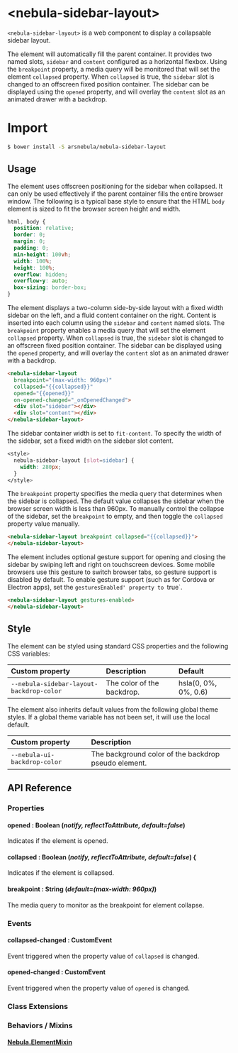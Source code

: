 # \<nebula-sidebar-layout\>

`<nebula-sidebar-layout>` is a web component to display a collapsable sidebar layout.

The element will automatically fill the parent container. It provides two named slots, `sidebar` and `content` configured as a horizontal flexbox. Using the `breakpoint` property, a media query will be monitored that will set the element `collapsed` property. When `collapsed` is true, the `sidebar` slot is changed to an offscreen fixed position container. The sidebar can be displayed using the `opened` property, and will overlay the `content` slot as an animated drawer with a backdrop.

# Import

```sh
$ bower install -S arsnebula/nebula-sidebar-layout
```

## Usage

The element uses offscreen positioning for the sidebar when collapsed. It can only be used effectively if the parent container fills the entire browser window. The following is a typical base style to ensure that the HTML `body` element is sized to fit the browser screen height and width.

```css
html, body {
  position: relative;
  border: 0;
  margin: 0;
  padding: 0;
  min-height: 100vh;
  width: 100%;
  height: 100%;
  overflow: hidden;
  overflow-y: auto;
  box-sizing: border-box;
}
```

The element displays a two-column side-by-side layout with a fixed width sidebar on the left, and a fluid content container on the right. Content is inserted into each column using the `sidebar` and `content` named slots. The `breakpoint` property enables a media query that will set the element `collapsed` property. When `collapsed` is true, the `sidebar` slot is changed to an offscreen fixed position container. The sidebar can be displayed using the `opened` property, and will overlay the `content` slot as an animated drawer with a backdrop.

```html
<nebula-sidebar-layout
  breakpoint="(max-width: 960px)"
  collapsed="{{collapsed}}"
  opened="{{opened}}"
  on-opened-changed="_onOpenedChanged">
  <div slot="sidebar"></div>
  <div slot="content"></div>
</nebula-sidebar-layout>
```

The sidebar container width is set to `fit-content`. To specify the width of the sidebar, set a fixed width on the sidebar slot content.

```css
<style>
  nebula-sidebar-layout [slot=sidebar] {
    width: 280px;
  }
</style>
```

The `breakpoint` property specifies the media query that determines when the sidebar is collapsed. The default value collapses the sidebar when the browser screen width is less than 960px. To manually control the collapse of the sidebar, set the `breakpoint` to empty, and then toggle the `collapsed` property value manually.

```html
<nebula-sidebar-layout breakpoint collapsed="{{collapsed}}">
</nebula-sidebar-layout>
```

The element includes optional gesture support for opening and closing the sidebar by swiping left and right on touchscreen devices. Some mobile browsers use this gesture to switch browser tabs, so gesture support is disabled by default. To enable gesture support (such as for Cordova or Electron apps), set the `gesturesEnabled' property to `true`.

```html
<nebula-sidebar-layout gestures-enabled>
</nebula-sidebar-layout>
```

## Style

The element can be styled using standard CSS properties and the following CSS variables:

Custom property | Description | Default
:--- | :--- | :---
`--nebula-sidebar-layout-backdrop-color` | The color of the backdrop. | hsla(0, 0%, 0%, 0.6)

The element also inherits default values from the following global theme styles. If a global theme variable has not been set, it will use the local default.

Custom property | Description
:--- | :---
`--nebula-ui-backdrop-color` | The background color of the backdrop pseudo element.

## API Reference

### Properties

#### opened : Boolean (*notify, reflectToAttribute, default=false*)

Indicates if the element is opened.

#### collapsed : Boolean (*notify, reflectToAttribute, default=false*) {

Indicates if the element is collapsed.

#### breakpoint : String (*default=(max-width: 960px)*)

The media query to monitor as the breakpoint for element collapse.

### Events

#### collapsed-changed : CustomEvent

Event triggered when the property value of `collapsed` is changed.

#### opened-changed : CustomEvent

Event triggered when the property value of `opened` is changed.

### Class Extensions

### Behaviors / Mixins

#### [Nebula.ElementMixin](https://www.webcomponents.org/element/arsnebula/nebula-element-mixin)